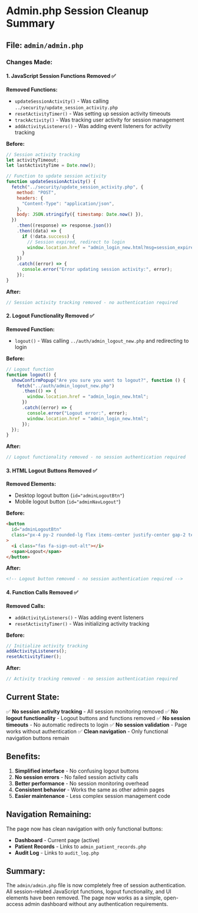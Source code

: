# Admin.php Session Cleanup Summary

## File: `admin/admin.php`

### Changes Made:

#### 1. **JavaScript Session Functions Removed** ✅

**Removed Functions:**

- `updateSessionActivity()` - Was calling `../security/update_session_activity.php`
- `resetActivityTimer()` - Was setting up session activity timeouts
- `trackActivity()` - Was tracking user activity for session management
- `addActivityListeners()` - Was adding event listeners for activity tracking

**Before:**

```javascript
// Session activity tracking
let activityTimeout;
let lastActivityTime = Date.now();

// Function to update session activity
function updateSessionActivity() {
  fetch("../security/update_session_activity.php", {
    method: "POST",
    headers: {
      "Content-Type": "application/json",
    },
    body: JSON.stringify({ timestamp: Date.now() }),
  })
    .then((response) => response.json())
    .then((data) => {
      if (!data.success) {
        // Session expired, redirect to login
        window.location.href = "admin_login_new.html?msg=session_expired";
      }
    })
    .catch((error) => {
      console.error("Error updating session activity:", error);
    });
}
```

**After:**

```javascript
// Session activity tracking removed - no authentication required
```

#### 2. **Logout Functionality Removed** ✅

**Removed Function:**

- `logout()` - Was calling `../auth/admin_logout_new.php` and redirecting to login

**Before:**

```javascript
// Logout function
function logout() {
  showConfirmPopup("Are you sure you want to logout?", function () {
    fetch("../auth/admin_logout_new.php")
      .then(() => {
        window.location.href = "admin_login_new.html";
      })
      .catch((error) => {
        console.error("Logout error:", error);
        window.location.href = "admin_login_new.html";
      });
  });
}
```

**After:**

```javascript
// Logout functionality removed - no session authentication required
```

#### 3. **HTML Logout Buttons Removed** ✅

**Removed Elements:**

- Desktop logout button (`id="adminLogoutBtn"`)
- Mobile logout button (`id="adminNavLogout"`)

**Before:**

```html
<button
  id="adminLogoutBtn"
  class="px-4 py-2 rounded-lg flex items-center justify-center gap-2 text-sm font-medium border min-w-[120px] hover:bg-gray-50 transition-colors"
>
  <i class="fas fa-sign-out-alt"></i>
  <span>Logout</span>
</button>
```

**After:**

```html
<!-- Logout button removed - no session authentication required -->
```

#### 4. **Function Calls Removed** ✅

**Removed Calls:**

- `addActivityListeners()` - Was adding event listeners
- `resetActivityTimer()` - Was initializing activity tracking

**Before:**

```javascript
// Initialize activity tracking
addActivityListeners();
resetActivityTimer();
```

**After:**

```javascript
// Activity tracking removed - no session authentication required
```

## Current State:

✅ **No session activity tracking** - All session monitoring removed
✅ **No logout functionality** - Logout buttons and functions removed
✅ **No session timeouts** - No automatic redirects to login
✅ **No session validation** - Page works without authentication
✅ **Clean navigation** - Only functional navigation buttons remain

## Benefits:

1. **Simplified interface** - No confusing logout buttons
2. **No session errors** - No failed session activity calls
3. **Better performance** - No session monitoring overhead
4. **Consistent behavior** - Works the same as other admin pages
5. **Easier maintenance** - Less complex session management code

## Navigation Remaining:

The page now has clean navigation with only functional buttons:

- **Dashboard** - Current page (active)
- **Patient Records** - Links to `admin_patient_records.php`
- **Audit Log** - Links to `audit_log.php`

## Summary:

The `admin/admin.php` file is now completely free of session authentication. All session-related JavaScript functions, logout functionality, and UI elements have been removed. The page now works as a simple, open-access admin dashboard without any authentication requirements.
